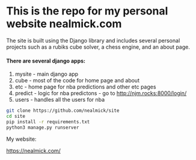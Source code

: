 
 
# This is the repo for my personal website nealmick.com

The site is built using the Django library and includes several personal projects such as a rubiks cube solver, a chess engine, and an about page.


#### There are several django apps:

1. mysite - main django app
2. cube - most of the code for home page and about
3. etc - home page for nba predictions and other etc pages
4. predict - logic for nba predictons - go to http://njm.rocks:8000/login/
5. users - handles all the users for nba

```bash
git clone https://github.com/nealmick/site
cd site
pip install -r requirements.txt
python3 manage.py runserver
```

My website:

https://nealmick.com/
 
